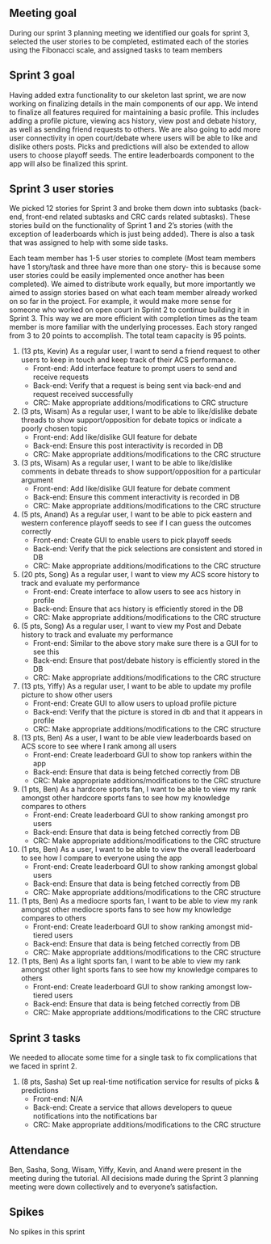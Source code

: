 ## Meeting goal

During our sprint 3 planning meeting we identified our goals for sprint 3, selected the user stories to be completed, estimated each of the stories using the Fibonacci scale, and assigned tasks to team members

## Sprint 3 goal

Having added extra functionality to our skeleton last sprint, we are now working on finalizing details in the main components of our app. We intend to finalize all features required for maintaining a basic profile. This includes adding a profile picture, viewing acs history, view post and debate history, as well as sending friend requests to others. We are also going to add more user connectivity in open court/debate where users will be able to like and dislike others posts. Picks and predictions will also be extended to allow users to choose playoff seeds. The entire leaderboards component to the app will also be finalized this sprint.

## Sprint 3 user stories

We picked 12 stories for Sprint 3 and broke them down into subtasks (back-end, front-end related subtasks and CRC cards related subtasks). These stories build on the functionality of Sprint 1 and 2’s stories (with the exception of leaderboards which is just being added). There is also a task that was assigned to help with some side tasks.

Each team member has 1-5 user stories to complete (Most team members have 1 story/task and three have more than one story- this is because some user stories could be easily implemented once another has been completed). We aimed to distribute work equally, but more importantly we aimed to assign stories based on what each team member already worked on so far in the project. For example, it would make more sense for someone who worked on open court in Sprint 2 to continue building it in Sprint 3. This way we are more efficient with completion times as the team member is more familiar with the underlying processes. Each story ranged from 3 to 20 points to accomplish. The total team capacity is 95 points.

1. (13 pts, Kevin) As a regular user, I want to send a friend request to other users to keep in touch and keep track of their ACS performance.
    * Front-end: Add interface feature to prompt users to send and receive requests
    * Back-end: Verify that a request is being sent via back-end and request received successfully
    * CRC: Make appropriate additions/modifications to CRC structure
2. (3 pts, Wisam) As a regular user, I want to be able to like/dislike debate threads to show support/opposition for debate topics or indicate a poorly chosen topic
    * Front-end: Add like/dislike GUI feature for debate
    * Back-end: Ensure this post interactivity is recorded in DB
    * CRC: Make appropriate additions/modifications to the CRC structure
3. (3 pts, Wisam) As a regular user, I want to be able to like/dislike comments in debate threads to show support/opposition for a particular argument
    * Front-end: Add like/dislike GUI feature for debate comment
    * Back-end: Ensure this comment interactivity is recorded in DB
    * CRC: Make appropriate additions/modifications to the CRC structure
4. (5 pts, Anand) As a regular user, I want to be able to pick eastern and western conference playoff seeds to see if I can guess the outcomes correctly
    * Front-end: Create GUI to enable users to pick playoff seeds
    * Back-end: Verify that the pick selections are consistent and stored in DB
    * CRC: Make appropriate additions/modifications to the CRC structure
5. (20 pts, Song) As a regular user, I want to view my ACS score history to track and evaluate my performance
    * Front-end: Create interface to allow users to see acs history in profile
    * Back-end: Ensure that acs history is efficiently stored in the DB
    * CRC: Make appropriate additions/modifications to the CRC structure
6. (5 pts, Song) As a regular user, I want to view my Post and Debate history to track and evaluate my performance
    * Front-end: Similar to the above story make sure there is a GUI for to see this
    * Back-end: Ensure that post/debate history is efficiently stored in the DB
    * CRC: Make appropriate additions/modifications to the CRC structure
7. (13 pts, Yiffy) As a regular user, I want to be able to update my profile picture to show other users 
    * Front-end: Create GUI to allow users to upload profile picture
    * Back-end: Verify that the picture is stored in db and that it appears in profile
    * CRC: Make appropriate additions/modifications to the CRC structure
8. (13 pts, Ben) As a user, I want to be able view leaderboards based on ACS score to see where I rank among all users
    * Front-end: Create leaderboard GUI to show top rankers within the app
    * Back-end: Ensure that data is being fetched correctly from DB
    * CRC: Make appropriate additions/modifications to the CRC structure
9. (1 pts, Ben) As a hardcore sports fan, I want to be able to view my rank amongst other hardcore sports fans to see how my knowledge compares to others
    * Front-end: Create leaderboard GUI to show ranking amongst pro users
    * Back-end: Ensure that data is being fetched correctly from DB
    * CRC: Make appropriate additions/modifications to the CRC structure
10. (1 pts, Ben) As a user, I want to be able to view the overall leaderboard to see how I compare to everyone using the app
    * Front-end: Create leaderboard GUI to show ranking amongst global users
    * Back-end: Ensure that data is being fetched correctly from DB
    * CRC: Make appropriate additions/modifications to the CRC structure
11. (1 pts, Ben) As a mediocre sports fan, I want to be able to view my rank amongst other mediocre sports fans to see how my knowledge compares to others
    * Front-end: Create leaderboard GUI to show ranking amongst mid-tiered users
    * Back-end: Ensure that data is being fetched correctly from DB
    * CRC: Make appropriate additions/modifications to the CRC structure
12. (1 pts, Ben) As a light sports fan, I want to be able to view my rank amongst other light sports fans to see how my knowledge compares to others
    * Front-end: Create leaderboard GUI to show ranking amongst low-tiered users
    * Back-end: Ensure that data is being fetched correctly from DB
    * CRC: Make appropriate additions/modifications to the CRC structure
    
## Sprint 3 tasks

We needed to allocate some time for a single task to fix complications that we faced in sprint 2.

1. (8 pts, Sasha) Set up real-time notification service for results of picks & predictions
    * Front-end: N/A
    * Back-end: Create a service that allows developers to queue notifications into the notifications bar
    * CRC: Make appropriate additions/modifications to the CRC structure

## Attendance

Ben, Sasha, Song, Wisam, Yiffy, Kevin, and Anand were present in the meeting during the tutorial. All decisions made during the Sprint 3 planning meeting were down collectively and to everyone’s satisfaction.

## Spikes

No spikes in this sprint
